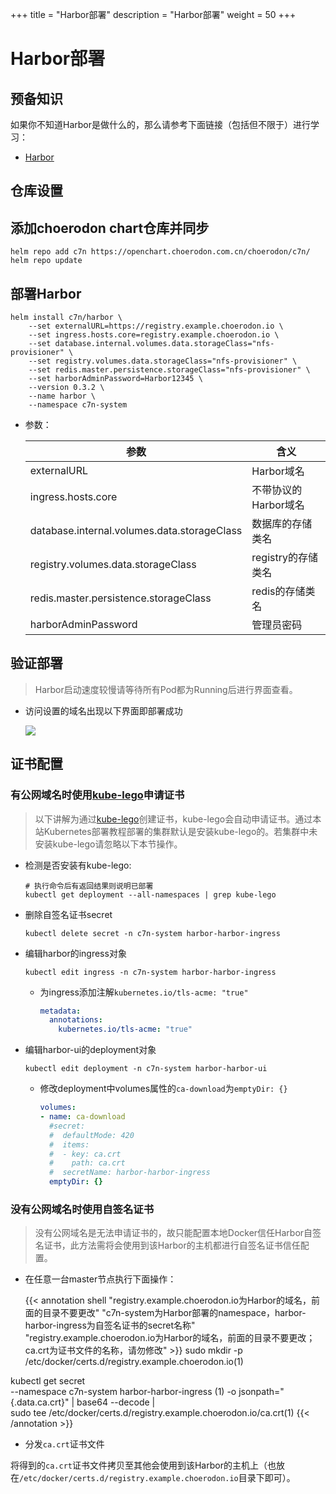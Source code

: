 +++
title = "Harbor部署"
description = "Harbor部署"
weight = 50
+++

# Harbor部署

## 预备知识

如果你不知道Harbor是做什么的，那么请参考下面链接（包括但不限于）进行学习：

- [Harbor](https://github.com/goharbor/harbor#harbor)

## 仓库设置

## 添加choerodon chart仓库并同步

```
helm repo add c7n https://openchart.choerodon.com.cn/choerodon/c7n/
helm repo update
```

## 部署Harbor

```shell
helm install c7n/harbor \
    --set externalURL=https://registry.example.choerodon.io \
    --set ingress.hosts.core=registry.example.choerodon.io \
    --set database.internal.volumes.data.storageClass="nfs-provisioner" \
    --set registry.volumes.data.storageClass="nfs-provisioner" \
    --set redis.master.persistence.storageClass="nfs-provisioner" \
    --set harborAdminPassword=Harbor12345 \
    --version 0.3.2 \
    --name harbor \
    --namespace c7n-system
```

- 参数：

    参数 | 含义 
    --- |  --- 
    externalURL|Harbor域名
    ingress.hosts.core|不带协议的Harbor域名
    database.internal.volumes.data.storageClass|数据库的存储类名
    registry.volumes.data.storageClass|registry的存储类名
    redis.master.persistence.storageClass|redis的存储类名
    harborAdminPassword|管理员密码

## 验证部署

<blockquote class="note">
Harbor启动速度较慢请等待所有Pod都为Running后进行界面查看。
</blockquote>

- 访问设置的域名出现以下界面即部署成功

    ![](/docs/installation-configuration/image/harbor.png)

## 证书配置

### 有公网域名时使用[kube-lego](https://github.com/jetstack/kube-lego)申请证书

<blockquote class="note">
以下讲解为通过<a href="https://github.com/jetstack/kube-lego" target="_blank">kube-lego</a>创建证书，kube-lego会自动申请证书。通过本站Kubernetes部署教程部署的集群默认是安装kube-lego的。若集群中未安装kube-lego请忽略以下本节操作。
</blockquote>

- 检测是否安装有kube-lego:

    ```
    # 执行命令后有返回结果则说明已部署
    kubectl get deployment --all-namespaces | grep kube-lego
    ```

- 删除自签名证书secret

    ```
    kubectl delete secret -n c7n-system harbor-harbor-ingress
    ```

- 编辑harbor的ingress对象

    ```
    kubectl edit ingress -n c7n-system harbor-harbor-ingress
    ```

    - 为ingress添加注解`kubernetes.io/tls-acme: "true"`

        ```yaml
        metadata:
          annotations:
            kubernetes.io/tls-acme: "true"
        ```

- 编辑harbor-ui的deployment对象

    ```
    kubectl edit deployment -n c7n-system harbor-harbor-ui
    ```

    - 修改deployment中volumes属性的`ca-download`为`emptyDir: {}`

        ```yaml
        volumes:
        - name: ca-download
          #secret:
          #  defaultMode: 420
          #  items:
          #  - key: ca.crt
          #    path: ca.crt
          #  secretName: harbor-harbor-ingress
          emptyDir: {}
        ```

### 没有公网域名时使用自签名证书

<blockquote class="warning">
没有公网域名是无法申请证书的，故只能配置本地Docker信任Harbor自签名证书，此方法需将会使用到该Harbor的主机都进行自签名证书信任配置。
</blockquote>

- 在任意一台master节点执行下面操作：

    {{< annotation shell "registry.example.choerodon.io为Harbor的域名，前面的目录不要更改" "c7n-system为Harbor部署的namespace，harbor-harbor-ingress为自签名证书的secret名称" "registry.example.choerodon.io为Harbor的域名，前面的目录不要更改；ca.crt为证书文件的名称，请勿修改" >}}
sudo mkdir -p /etc/docker/certs.d/registry.example.choerodon.io(1)

kubectl get secret \
    --namespace c7n-system harbor-harbor-ingress \(1)
    -o jsonpath="{.data.ca\.crt}" | base64 --decode | \
    sudo tee /etc/docker/certs.d/registry.example.choerodon.io/ca.crt(1)
{{< /annotation >}}

- 分发`ca.crt`证书文件

将得到的`ca.crt`证书文件拷贝至其他会使用到该Harbor的主机上（也放在`/etc/docker/certs.d/registry.example.choerodon.io`目录下即可）。